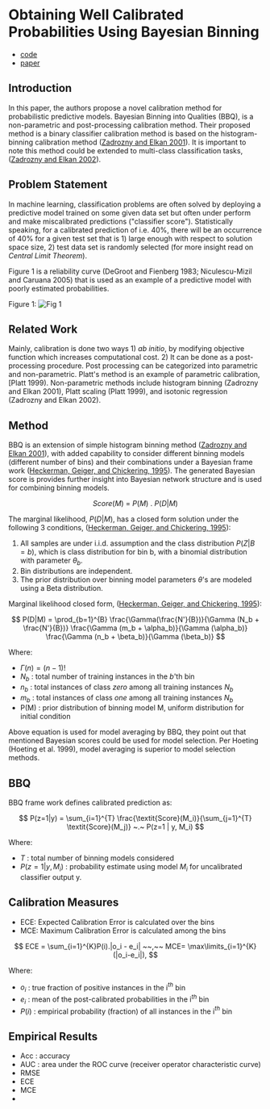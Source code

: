 # Obtaining Well Calibrated Probabilities Using Bayesian Binning

+ [code](https://github.com/pakdaman/calibration/)
+ [paper](https://www.ncbi.nlm.nih.gov/pmc/articles/PMC4410090/)

## Introduction

In this paper, the authors propose a novel calibration method for probabilistic
predictive models. Bayesian Binning into Qualities (BBQ), is a non-parametric
and post-processing calibration method. Their proposed method is a binary classifier calibration method is based on the histogram-binning calibration method ([Zadrozny and Elkan 2001](http://citeseerx.ist.psu.edu/viewdoc/download?doi=10.1.1.29.3039&rep=rep1&type=pdf)). It is important to note this method could be extended to
multi-class classification tasks, ([Zadrozny and Elkan 2002](http://citeseerx.ist.psu.edu/viewdoc/download?doi=10.1.1.13.7457&rep=rep1&type=pdf)).

## Problem Statement

In machine learning, classification problems are often solved by deploying a
predictive model trained on some given data set but often under perform and make
miscalibrated predictions ("classifier score"). Statistically speaking, for a
calibrated prediction of i.e. 40%, there will be an occurrence of 40% for a given
 test set that is 1) large enough with respect to solution space size, 2) test
data set is randomly selected (for more insight read on _Central Limit Theorem_).


Figure 1 is a reliability curve (DeGroot and Fienberg 1983; Niculescu-Mizil and
Caruana 2005) that is used as an example of a predictive model with poorly
estimated probabilities.

Figure 1:
![Fig 1](https://www.ncbi.nlm.nih.gov/pmc/articles/PMC4410090/bin/nihms679964f1.jpg)

## Related Work

Mainly, calibration is done two ways 1) _ab initio_, by modifying objective
function which increases computational cost. 2) It can be done as a
post-processing procedure. Post processing can be categorized into parametric
and non-parametric. Platt's method is an example of parametric calibration,
[Platt 1999). Non-parametric methods include histogram binning (Zadrozny and Elkan
2001), Platt scaling (Platt 1999), and isotonic regression (Zadrozny and Elkan
2002).

## Method

BBQ is an extension of simple histogram binning method ([Zadrozny and Elkan 2001](http://citeseerx.ist.psu.edu/viewdoc/download?doi=10.1.1.29.3039&rep=rep1&type=pdf)), with added capability to consider different binning models (different number
of bins) and their combinations under a Bayesian frame work ([Heckerman, Geiger,
 and Chickering,
1995](https://link.springer.com/content/pdf/10.1007/BF00994016.pdf)).
The generated Bayesian score is provides further insight into Bayesian network
structure and is used for combining binning models.

$$ \textit{Score}(M) ~=~ P(M)~.~P(D | M) $$

The marginal likelihood, $P(D | M)$, has a closed form solution under the
following 3 conditions,
([Heckerman, Geiger, and Chickering, 1995](https://link.springer.com/content/pdf/10.1007/BF00994016.pdf)):

1. All samples are under i.i.d. assumption and the class distribution $P(Z|B=b)$,
which is class distribution for bin b, with a binomial distribution with
parameter $θ_b$.
2. Bin distributions are independent.
3. The prior distribution over binning model parameters $θ$'s are modeled using a
Beta distribution.

Marginal likelihood closed form, ([Heckerman, Geiger, and Chickering, 1995](https://link.springer.com/content/pdf/10.1007/BF00994016.pdf)):

$$
P(D|M) = \prod_{b=1}^{B} \frac{\Gamma(\frac{N'}{B})}{\Gamma (N_b + \frac{N'}{B})}
\frac{\Gamma (m_b + \alpha_b)}{\Gamma (\alpha_b)}
\frac{\Gamma (n_b + \beta_b)}{\Gamma (\beta_b)}
$$

Where:

+ $\Gamma(n) = (n-1)!$
+ $N_b$ : total number of training instances in the $b$'th bin
+ $n_b$ : total instances of class *zero* among all training  instances $N_b$
+ $m_b$ : total instances of class *one* among all training instances $N_b$
+ P(M) : prior distribution of binning model M, uniform distribution for initial
 condition

Above equation is used for model averaging by BBQ, they point out that mentioned
Bayesian scores could be used for model selection. Per Hoeting (Hoeting et al. 1999),
model averaging is superior to model selection methods.

## BBQ
BBQ frame work defines calibrated prediction as:

$$
P(z=1|y) = \sum_{i=1}^{T} \frac{\textit{Score}(M_i)}{\sum_{j=1}^{T} \textit{Score}(M_j)}
~.~ P(z=1 | y, M_i)
$$

Where:

+ $T$ : total number of binning models considered
+ $P(z=1 | y, M_i)$ : probability estimate using model $M_i$ for uncalibrated
classifier output y.

## Calibration Measures

+ ECE: Expected Calibration Error is calculated over the bins
+ MCE: Maximum Calibration Error is calculated among the bins

$$
ECE = \sum_{i=1}^{K}P(i).|o_i - e_i| ~~,~~ MCE= \max\limits_{i=1}^{K}(|o_i-e_i|),
$$

Where:

+ $o_i$ : true fraction of positive instances in the i$^{th}$ bin
+ $e_i$ : mean of the post-calibrated probabilities in the i$^{th}$ bin
+ $P(i)$ : empirical probability (fraction) of all instances in the i$^{th}$ bin


## Empirical Results

+ Acc : accuracy
+ AUC : area under the ROC curve (receiver operator characteristic curve)
+ RMSE
+ ECE
+ MCE
+
